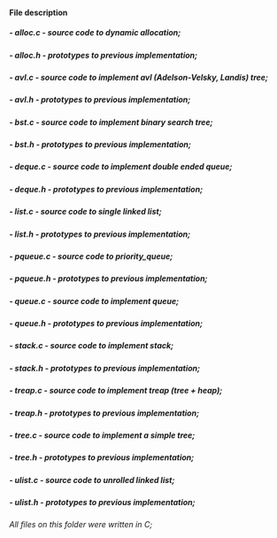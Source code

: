 #### File description
##### - alloc.c - source code to dynamic allocation;
##### - alloc.h - prototypes to previous implementation;
##### - avl.c - source code to implement avl (Adelson-Velsky, Landis) tree;
##### - avl.h - prototypes to previous implementation;
##### - bst.c - source code to implement binary search tree;
##### - bst.h - prototypes to previous implementation;
##### - deque.c - source code to implement double ended queue;
##### - deque.h - prototypes to previous implementation;
##### - list.c - source code to single linked list;
##### - list.h - prototypes to previous implementation;
##### - pqueue.c - source code to priority_queue;
##### - pqueue.h - prototypes to previous implementation;
##### - queue.c - source code to implement queue;
##### - queue.h - prototypes to previous implementation;
##### - stack.c - source code to implement stack;
##### - stack.h - prototypes to previous implementation;
##### - treap.c - source code to implement treap (tree + heap);
##### - treap.h - prototypes to previous implementation;
##### - tree.c - source code to implement a simple tree;
##### - tree.h - prototypes to previous implementation;
##### - ulist.c - source code to unrolled linked list;
##### - ulist.h - prototypes to previous implementation;

###### All files on this folder were written in C;